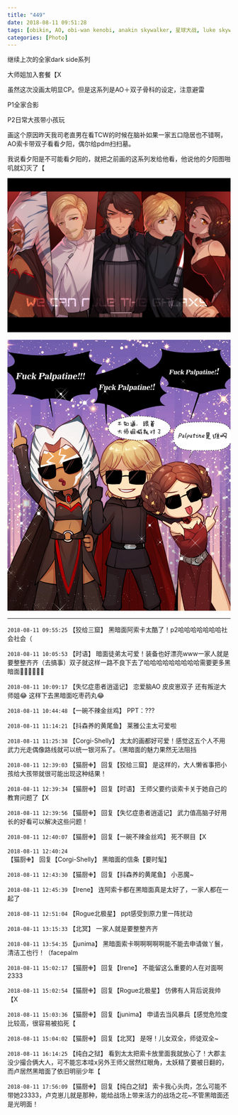 ```yaml
---
title: "449"
date: 2018-08-11 09:51:28
tags: [obikin, AO, obi-wan kenobi, anakin skywalker, 星球大战, luke skywalker, Leia Organa, ahsoka tano, 银河骨科]
categories: [Photo]
---
```


<p>继续上次的全家dark side系列</p> 
<p>大师姐加入套餐【X</p> 
<p>虽然这次没画太明显CP。但是这系列是AO＋双子骨科的设定，注意避雷</p> 
<p>P1全家合影</p> 
<p>P2日常大孩带小孩玩</p> 
<p>画这个原因昨天我司老直男在看TCW的时候在脑补如果一家五口隐居也不错啊，AO索卡带双子看看夕阳，偶尔给pdm扫扫墓。</p> 
<p>我说看夕阳是不可能看夕阳的，就把之前画的这系列发给他看，他说他的夕阳图啪叽就幻灭了【</p>

![](https://raw.githubusercontent.com/alicewish/meowchain247/master/img_cVZNdzJtQk9JV2RLQks5TXQyKzZQdkFMN0JIOW5XTjhzRStMdi9vOUZjRG1GaEtHZUFYcHhBPT0.jpg)

![](https://raw.githubusercontent.com/alicewish/meowchain247/master/img_cVZNdzJtQk9JV2ZOeWhLbjBBamVPRDhSdFYxNTFwaTBnK0hZNlhzSmVYNWluaWcxT0xhZXN3PT0.jpg)

---

`2018-08-11 09:55:25` 【狡给三窟】 黑暗面阿索卡太酷了！p2哈哈哈哈哈哈哈社会社会（

`2018-08-11 10:05:53` 【时语】 暗面徒弟太可爱！装备也好漂亮www一家人就是要整整齐齐（去搞事）双子就这样一路不良下去了哈哈哈哈哈哈哈哈哈需要更多黑暗面👏🏻👏🏻👏🏻

`2018-08-11 10:09:17` 【失忆症患者逍遥记】 恋爱脑AO 皮皮崽双子 还有叛逆大师姐😂 这样下去黑暗面吃枣药丸😂

`2018-08-11 10:44:48` 【一碗不辣金丝鸡】 PPT：???

`2018-08-11 11:14:21` 【抖森养的黄尾鱼】 莱雅公主太可爱啦

`2018-08-11 11:25:38` 【Corgi-Shelly】 太太的画都好可爱！感觉这五个人不用武力光走偶像路线就可以统一银河系了。（黑暗面的魅力果然无法阻挡

`2018-08-11 12:39:03` 【猫厨✙】 回复【狡给三窟】 是这样的，大人懒省事把小孩给大孩带就很可能出现这种结果！

`2018-08-11 12:39:34` 【猫厨✙】 回复【时语】 王师父要约谈索卡关于她自己的教育问题了【X

`2018-08-11 12:39:56` 【猫厨✙】 回复【失忆症患者逍遥记】 武力值高脑子好用长的好看可以解决这些问题！

`2018-08-11 12:40:07` 【猫厨✙】 回复【一碗不辣金丝鸡】 死不瞑目【X

`2018-08-11 12:40:24` 【猫厨✙】 回复【Corgi-Shelly】 黑暗面的信条【要时髦】

`2018-08-11 12:43:30` 【猫厨✙】 回复【抖森养的黄尾鱼】 小恶魔~

`2018-08-11 12:45:39` 【Irene】 连阿索卡都在黑暗面真是太好了，一家人都在一起了

`2018-08-11 12:51:04` 【Rogue北极星】 ppt感受到原力里一阵扰动

`2018-08-11 13:15:33` 【北冥】 一家人就是要整整齐齐

`2018-08-11 13:54:35` 【junima】 黑暗面索卡啊啊啊啊啊能不能去申请做丫鬟，清洁工也行！（facepalm

`2018-08-11 15:02:17` 【猫厨✙】 回复【Irene】 不能留这么重要的人在对面啊2333

`2018-08-11 15:02:54` 【猫厨✙】 回复【Rogue北极星】 仿佛有人背后说我帅【X

`2018-08-11 15:03:36` 【猫厨✙】 回复【junima】 申请去当风暴兵【感觉危险度比较高，很容易被掐死【

`2018-08-11 15:04:02` 【猫厨✙】 回复【北冥】 是呀！儿女双全，师徒双全~

`2018-08-11 16:14:25` 【纯白之狱】 看到太太把索卡放里面我就放心了！大郡主没少撮合俩大人，可不能忘本哇x另外王师父居然红眼角，太妖精了要被日翻的，而卢居然黑暗面了依旧明丽少年【

`2018-08-11 17:56:09` 【猫厨✙】 回复【纯白之狱】 索卡我心头肉，怎么可能不带她23333，卢克崽儿就是那种，能给战场上带来活力的战场之花~不管黑暗面还是光明面！
